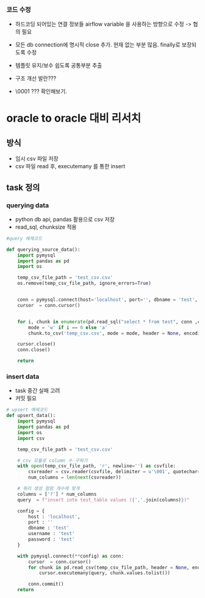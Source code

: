 ### 코드 수정
- 하드코딩 되어있는 연결 정보들 airflow variable 을 사용하는 방향으로 수정 -> 협의 필요
 
- 모든 db connection에 명시적 close 추가. 현재 없는 부분 많음. finally로 보장되도록 수정

- 템플릿 유지/보수 쉽도록 공통부분 추출

- 구조 개선 발란???


- \0001 ??? 확인해보기.




# oracle to oracle 대비 리서치

## 방식
- 임시 csv 파일 저장
- csv 파일 read 후, executemany 를 통한 insert


## task 정의

### querying data
- python db api, pandas 활용으로 csv 저장
- read_sql, chunksize 적용
```python
#query 예제코드

def querying_source_data():
    import pymysql
    import pandas as pd
    import os

    temp_csv_file_path = 'test_csv.csv'
    os.remove(temp_csv_file_path, ignore_errors=True)


    conn = pymysql.connect(host='localhost', port='', dbname = 'test', username='test', password='test')
    cursor  = conn.cursor()


    for i, chunk in enumerate(pd.read_sql("select * from test", conn ,chunksize=100000)):
        mode = 'w' if i == 0 else 'a'
        chunk.to_csv('temp_csv.csv', mode = mode, header = None, encoding = 'utf-8', separator = u'\001')

    cursor.close()
    conn.close()

    return 
```




### insert data
- task 중간 실패 고려
- 커밋 필요

```python
# upsert 예제코드
def upsert_data():
    import pymysql
    import pandas as pd
    import os
    import csv

    temp_csv_file_path = 'test_csv.csv'

    # csv 모듈로 column 수 구하기
    with open(temp_csv_file_path, 'r', newline='') as csvfile:
        csvreader = csv.reader(csvfile, delimiter = u'\001', quotechar='"')
        num_columns = len(next(csvreader))

    # 쿼리 생성 컬럼 개수에 맞게
    columns = ['?'] * num_columns
    query  = f"insert into test_table values ({','.join(columns)})"

    config = {
        host : 'localhost', 
        port : ''
        dbname : 'test'
        username : 'test'
        password : 'test'
    }

    with pymysql.connect(**config) as conn:
        cursor  = conn.cursor()
        for chunk in pd.read_csv(temp_csv_file_path, header = None, encoding = 'utf-8', sep = u'\001', chunksize= 100000):
            cursor.executemany(query, chunk.values.tolist())

        conn.commit()
    return 
```

